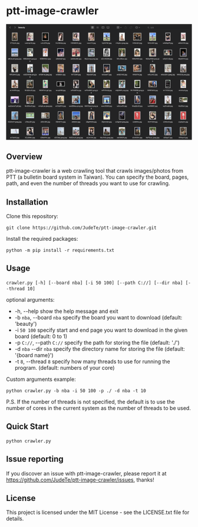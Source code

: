 # ptt-image-crawler

<p align="center">
 <img src="/pic/example.png" >
<p/>

## Overview
ptt-image-crawler is a web crawling tool that crawls images/photos from PTT (a bulletin board system in Taiwan). You can specify the board, pages, path, and even the number of threads you want to use for crawling.

## Installation
Clone this repository:
```
git clone https://github.com/JudeTe/ptt-image-crawler.git
```

Install the required packages:
```
python -m pip install -r requirements.txt
```

## Usage
```
crawler.py [-h] [--board nba] [-i 50 100] [--path C://] [--dir nba] [--thread 10]
```

optional arguments:
*  -h, --help            show the help message and exit  
*  -b `nba`, --board `nba`  specify the board you want to download (default: 'beauty')  
*  -i `50 100`  specify start and end page you want to download in the given board (default: 0 to 1)  
*  -p `C://`, --path `C://`  specify the path for storing the file (default: './')  
*  -d `nba` --dir `nba` specify the directory name for storing the file (default: '{board name}')  
*  -t `8`, --thread `8` specify how many threads to use for running the program. (default: numbers of your core)  

Custom arguments example:
```
python crawler.py -b nba -i 50 100 -p ./ -d nba -t 10
```

P.S. If the number of threads is not specified, the default is to use the number of cores in the current system as the number of threads to be used.

## Quick Start
```
python crawler.py
```

## Issue reporting
If you discover an issue with ptt-image-crawler, please report it at https://github.com/JudeTe/ptt-image-crawler/issues, thanks!

## License
This project is licensed under the MIT License - see the LICENSE.txt file for details.

